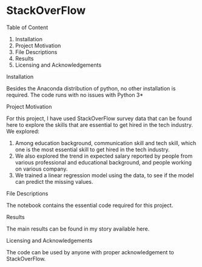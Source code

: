 # StackOverFlowTable of Content 1. Installation2. Project Motivation3. File Descriptions4. Results5. Licensing and AcknowledgementsInstallationBesides the Anaconda distribution of python, no other installation is required. The code runs with no issues with Python 3*Project MotivationFor this project, I have used StackOverFlow survey data that can be found here to explore the skills that are essential to get hired in the tech industry. We explored:1. Among education background, communication skill and tech skill, which one is the most essential skill to get hired in the tech industry.2. We also explored the trend in expected salary reported by people from various professional and educational background, and people working on various company.3. We trained a linear regression model using the data, to see if the model can predict the missing values.File DescriptionsThe notebook contains the essential code required for this project.ResultsThe main results can be found in my story available here.Licensing and AcknowledgementsThe code can be used by anyone with proper acknowledgement to StackOverFlow.